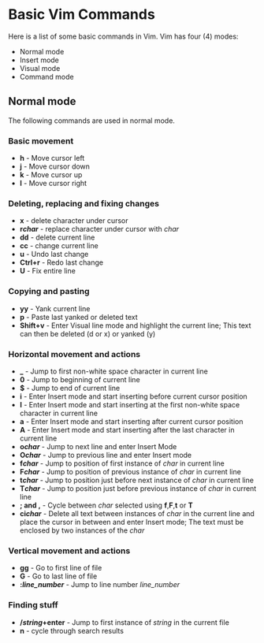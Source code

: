 # Basic Vim Commands
Here is a list of some basic commands in Vim. Vim has four (4) modes:
- Normal mode
- Insert mode
- Visual mode
- Command mode

## Normal mode
The following commands are used in normal mode.

### Basic movement
- **h** - Move cursor left
- **j** - Move cursor down
- **k** - Move cursor up
- **l** - Move cursor right


### Deleting, replacing and fixing changes
- **x** - delete character under cursor
- **r*char*** - replace character under cursor with *char*
- **dd** - delete current line
- **cc** - change current line
- **u** - Undo last change
- **Ctrl+r** - Redo last change
- **U** - Fix entire line

### Copying and pasting
- **yy** - Yank current line
- **p** - Paste last yanked or deleted text
- **Shift+v** - Enter Visual line mode and highlight the current line; This text can then be deleted (d or x)
or yanked (y)

### Horizontal movement and actions
- **_** - Jump to first non-white space character in current line
- **0** - Jump to beginning of current line
- **$** - Jump to end of current line
- **i** - Enter Insert mode and start inserting before current cursor position
- **I** - Enter Insert mode and start inserting at the first non-white space character in current line
- **a** - Enter Insert mode and start inserting after current cursor position
- **A** - Enter Insert mode and start inserting after the last character in current line
- **o*char*** - Jump to next line and enter Insert Mode
- **O*char*** - Jump to previous line and enter Insert mode
- **f*char*** - Jump to position of first instance of *char* in current line
- **F*char*** - Jump to position of previous instance of *char* in current line
- **t*char*** - Jump to position just before next instance of *char* in current line
- **T*char*** - Jump to position just before previous instance of *char* in current line
- **; and ,** - Cycle between *char* selected using **f**,**F**,**t** or **T**
- **ci*char*** - Delete all text between instances of *char* in the current line and place the cursor in between
and enter Insert mode; The text must be enclosed by two instances of the *char*

### Vertical movement and actions
- **gg** - Go to first line of file
- **G** - Go to last line of file
- **:*line_number*** - Jump to line number *line_number*

### Finding stuff
- **/*string*+enter** - Jump to first instance of *string* in the current file
- **n** - cycle through search results


